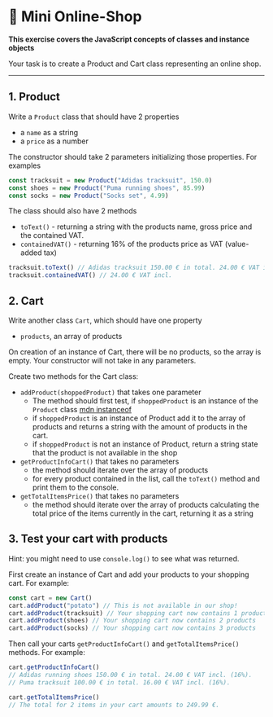 # :shopping_cart: Mini Online-Shop

**This exercise covers the JavaScript concepts of classes and instance objects**

Your task is to create a Product and Cart class representing an online shop.

---

## 1. Product

Write a `Product` class that should have 2 properties

- a `name` as a string
- a `price` as a number

The constructor should take 2 parameters initializing those properties. For examples

```js
const tracksuit = new Product("Adidas tracksuit", 150.0)
const shoes = new Product("Puma running shoes", 85.99)
const socks = new Product("Socks set", 4.99)
```

The class should also have 2 methods

- `toText()` - returning a string with the products name, gross price and the contained VAT.
- `containedVAT()` - returning 16% of the products price as VAT (value-added tax)

```js
tracksuit.toText() // Adidas tracksuit 150.00 € in total. 24.00 € VAT incl. (16%).
tracksuit.containedVAT() // 24.00 € VAT incl.
```

## 2. Cart

Write another class `Cart`, which should have one property

- `products`, an array of products

On creation of an instance of Cart, there will be no products, so the array is empty. Your constructor will not take in any parameters.

Create two methods for the Cart class:

- `addProduct(shoppedProduct)` that takes one parameter
  - The method should first test, if `shoppedProduct` is an instance of the `Product` class [mdn instanceof](https://developer.mozilla.org/en-US/docs/Web/JavaScript/Reference/Operators/instanceof)
  - if `shoppedProduct` is an instance of Product add it to the array of products and returns a string with the amount of products in the cart.
  - if `shoppedProduct` is not an instance of Product, return a string state that the product is not available in the shop
- `getProductInfoCart()` that takes no parameters
  - the method should iterate over the array of products
  - for every product contained in the list, call the `toText()` method and print them to the console.
- `getTotalItemsPrice()` that takes no parameters
  - the method should iterate over the array of products calculating the total price of the items currently in the cart, returning it as a string

## 3. Test your cart with products

Hint: you might need to use `console.log()` to see what was returned.

First create an instance of Cart and add your products to your shopping cart. For example:

```js
const cart = new Cart()
cart.addProduct("potato") // This is not available in our shop!
cart.addProduct(tracksuit) // Your shopping cart now contains 1 products
cart.addProduct(shoes) // Your shopping cart now contains 2 products
cart.addProduct(socks) // Your shopping cart now contains 3 products
```

Then call your carts `getProductInfoCart()` and `getTotalItemsPrice()` methods. For example:

```js
cart.getProductInfoCart()
// Adidas running shoes 150.00 € in total. 24.00 € VAT incl. (16%).
// Puma tracksuit 100.00 € in total. 16.00 € VAT incl. (16%).

cart.getTotalItemsPrice()
// The total for 2 items in your cart amounts to 249.99 €.
```

